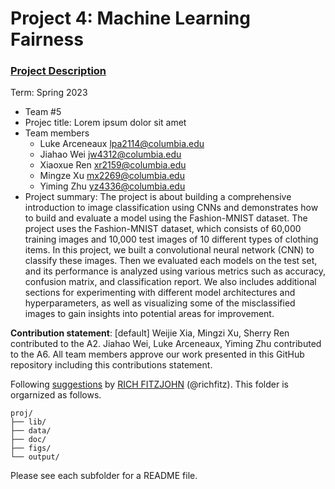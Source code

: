 # Project 4: Machine Learning Fairness

### [Project Description](doc/project4_desc.md)

Term: Spring 2023

+ Team #5
+ Projec title: Lorem ipsum dolor sit amet
+ Team members
	+ Luke Arceneaux	lpa2114@columbia.edu
	+ Jiahao Wei	jw4312@columbia.edu
	+ Xiaoxue Ren	xr2159@columbia.edu
	+ Mingze Xu	mx2269@columbia.edu
	+ Yiming Zhu	yz4336@columbia.edu
+ Project summary: The project is about building a comprehensive introduction to image classification using CNNs and demonstrates how to build and evaluate a model using the Fashion-MNIST dataset. The project uses the Fashion-MNIST dataset, which consists of 60,000 training images and 10,000 test images of 10 different types of clothing items. In this project, we built a convolutional neural network (CNN) to classify these images. Then we evaluated each models on the test set, and its performance is analyzed using various metrics such as accuracy, confusion matrix, and classification report. We also includes additional sections for experimenting with different model architectures and hyperparameters, as well as visualizing some of the misclassified images to gain insights into potential areas for improvement. 
	

**Contribution statement**: [default] Weijie Xia, Mingzi Xu, Sherry Ren contributed to the A2. Jiahao Wei, Luke Arceneaux, Yiming Zhu contributed to the A6. All team members approve our work presented in this GitHub repository including this contributions statement. 

Following [suggestions](http://nicercode.github.io/blog/2013-04-05-projects/) by [RICH FITZJOHN](http://nicercode.github.io/about/#Team) (@richfitz). This folder is orgarnized as follows.

```
proj/
├── lib/
├── data/
├── doc/
├── figs/
└── output/
```

Please see each subfolder for a README file.
